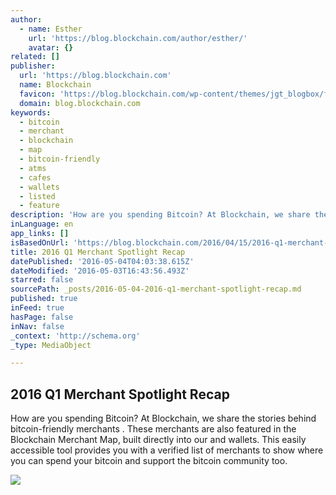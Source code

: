 ```yaml
---
author:
  - name: Esther
    url: 'https://blog.blockchain.com/author/esther/'
    avatar: {}
related: []
publisher:
  url: 'https://blog.blockchain.com'
  name: Blockchain
  favicon: 'https://blog.blockchain.com/wp-content/themes/jgt_blogbox/favicon.ico'
  domain: blog.blockchain.com
keywords:
  - bitcoin
  - merchant
  - blockchain
  - map
  - bitcoin-friendly
  - atms
  - cafes
  - wallets
  - listed
  - feature
description: 'How are you spending Bitcoin? At Blockchain, we share the stories behind bitcoin-friendly merchants . These merchants are also featured in the Blockchain Merchant Map, built directly into our and wallets. This easily accessible tool provides you with a verified list of merchants to show where you can spend your bitcoin and support the bitcoin community too.'
inLanguage: en
app_links: []
isBasedOnUrl: 'https://blog.blockchain.com/2016/04/15/2016-q1-merchant-spotlight-recap/'
title: 2016 Q1 Merchant Spotlight Recap
datePublished: '2016-05-04T04:03:38.615Z'
dateModified: '2016-05-03T16:43:56.493Z'
starred: false
sourcePath: _posts/2016-05-04-2016-q1-merchant-spotlight-recap.md
published: true
inFeed: true
hasPage: false
inNav: false
_context: 'http://schema.org'
_type: MediaObject

---
```

<article style=""><h1>2016 Q1 Merchant Spotlight Recap</h1><p>How are you spending Bitcoin? At Blockchain, we share the stories behind bitcoin-friendly merchants . These merchants are also featured in the Blockchain Merchant Map, built directly into our and wallets. This easily accessible tool provides you with a verified list of merchants to show where you can spend your bitcoin and support the bitcoin community too.</p><img src="https://blog.blockchain.com/wp-content/uploads/2016/04/2-2.png" /></article>